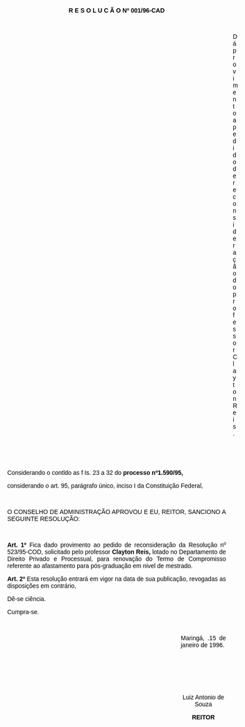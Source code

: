 <BODY TEXT="#000000">

<B><FONT FACE="Arial"><P ALIGN="CENTER">R E S O L U C &Atilde; O Nº  001/96-CAD</P>
</B><P ALIGN="JUSTIFY"></P>
<P ALIGN="JUSTIFY">&nbsp;</P><DIR>
<DIR>
<DIR>
<DIR>
<DIR>
<DIR>
<DIR>
<DIR>
<DIR>
<DIR>
<DIR>
<DIR>
<DIR>

<P ALIGN="JUSTIFY">D&aacute; provimento a pedido de reconsidera&ccedil;&atilde;o  do professor Clayton Reis.</P>
<P ALIGN="JUSTIFY"></P>
<P ALIGN="JUSTIFY">&nbsp;</P>
<P ALIGN="JUSTIFY">&nbsp;</P></DIR>
</DIR>
</DIR>
</DIR>
</DIR>
</DIR>
</DIR>
</DIR>
</DIR>
</DIR>
</DIR>
</DIR>
</DIR>

<P ALIGN="JUSTIFY">Considerando o contldo as f Is. 23 a 32 do <B>processo nº1.590/95,</P>
</B><P ALIGN="JUSTIFY">considerando o art. 95, par&aacute;grafo &uacute;nico, inciso I da Constitui&ccedil;&atilde;o  Federal,</P>
<P ALIGN="JUSTIFY"></P>
<P ALIGN="JUSTIFY">&nbsp;</P>
<P ALIGN="JUSTIFY">O CONSELHO DE ADMINISTRA&Ccedil;&Atilde;O APROVOU E EU, REITOR, SANCIONO A SEGUINTE RESOLU&Ccedil;&Atilde;O:</P>
<P ALIGN="JUSTIFY"></P>
<P ALIGN="JUSTIFY">&nbsp;</P>
<B><P ALIGN="JUSTIFY">Art. 1º</B>  Fica dado provimento ao pedido de reconsidera&ccedil;&atilde;o da Resolu&ccedil;&atilde;o nº 523/95-COD, solicitado pelo professor <B>Clayton Reis,</B> lotado no Departamento de Direito Privado e Processual, para renova&ccedil;&atilde;o do Termo de Compromisso referente ao afastamento para p&oacute;s-gradua&ccedil;&atilde;o  em nivel de mestrado.</P>
<B><P ALIGN="JUSTIFY">Art. 2º </B> Esta resolu&ccedil;&atilde;o  entrar&aacute; em vigor na data de sua publica&ccedil;&atilde;o, revogadas as disposi&ccedil;&otilde;es  em contr&aacute;rio, </P>
<P ALIGN="JUSTIFY">D&ecirc;-se ci&ecirc;ncia.</P>
<P ALIGN="JUSTIFY">Cumpra-se.</P>
<P ALIGN="JUSTIFY"></P>
<P ALIGN="JUSTIFY">&nbsp;</P><DIR>
<DIR>
<DIR>
<DIR>
<DIR>
<DIR>
<DIR>
<DIR>
<DIR>
<DIR>

<P ALIGN="JUSTIFY">Maring&aacute;, .15 de janeiro de 1996.</P>
<P ALIGN="JUSTIFY"></P>
<P ALIGN="JUSTIFY">&nbsp;</P>
<P ALIGN="JUSTIFY">&nbsp;</P>
<P ALIGN="JUSTIFY">&nbsp;</P>
<P ALIGN="CENTER">Luiz Antonio de Souza</P>
<B><P ALIGN="CENTER">REITOR</P>
</B><P ALIGN="JUSTIFY"></P></DIR>
</DIR>
</DIR>
</DIR>
</DIR>
</DIR>
</DIR>
</DIR>
</DIR>
</DIR>
</FONT></BODY>
